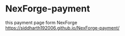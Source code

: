# NexForge-payment
this payment page form NexForge
https://siddharth192006.github.io/NexForge-payment/
